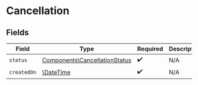 # Cancellation


## Fields

| Field                                                                          | Type                                                                           | Required                                                                       | Description                                                                    |
| ------------------------------------------------------------------------------ | ------------------------------------------------------------------------------ | ------------------------------------------------------------------------------ | ------------------------------------------------------------------------------ |
| `status`                                                                       | [Components\CancellationStatus](../../Models/Components/CancellationStatus.md) | :heavy_check_mark:                                                             | N/A                                                                            |
| `createdOn`                                                                    | [\DateTime](https://www.php.net/manual/en/class.datetime.php)                  | :heavy_check_mark:                                                             | N/A                                                                            |